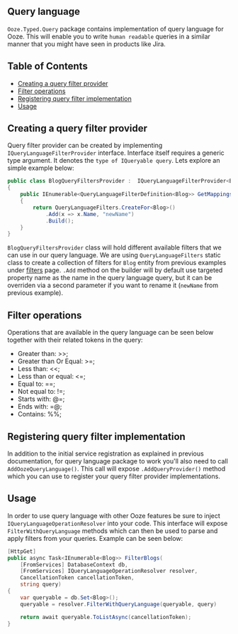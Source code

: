 ## Query language
`Ooze.Typed.Query` package contains implementation of query language for Ooze. This will enable you to write `human readable` queries in a similar manner that you might have seen in products like Jira.


## Table of Contents
- [Creating a query filter provider](#creating-a-query-filter-provider)
- [Filter operations](#filter-operations)
- [Registering query filter implementation](#registering-query-filter-implementation)
- [Usage](#usage)


## Creating a query filter provider
Query filter provider can be created by implementing `IQueryLanguageFilterProvider` interface. Interface itself requires a generic type argument. It denotes the `type of IQueryable query`. Lets explore an simple example below:

```csharp
public class BlogQueryFiltersProvider :  IQueryLanguageFilterProvider<Blog>
{
    public IEnumerable<QueryLanguageFilterDefinition<Blog>> GetMappings()
    {
        return QueryLanguageFilters.CreateFor<Blog>()
            .Add(x => x.Name, "newName")
            .Build();
    }
}
```

`BlogQueryFiltersProvider` class will hold different available filters that we can use in our query language. We are using `QueryLanguageFilters` static class to create a collection of filters for `Blog` entity from previous examples under [filters](filters.md) page. `.Add` method on the builder will by default use targeted property name as the name in the query language query, but it can be overriden via a second parameter if you want to rename it (`newName` from previous example). 

## Filter operations
Operations that are available in the query language can be seen below together with their related tokens in the query:
 - Greater than: >>;
 - Greater than Or Equal: >=;
 - Less than: <<;
 - Less than or equal: <=;
 - Equal to: ==;
 - Not equal to: !=;
 - Starts with: @=;
 - Ends with: =@;
 - Contains: %%;

## Registering query filter implementation
In addition to the initial service registration as explained in previous documentation, for query language package to work you'll also need to call `AddOozeQueryLanguage()`. This call will expose `.AddQueryProvider()` method which you can use to register your query filter provider implementations.

## Usage
In order to use query language with other Ooze features be sure to inject `IQueryLanguageOperationResolver` into your code. This interface will expose `FilterWithQueryLanguage` methods which can then be used to parse and apply filters from your queries. Example can be seen below:

```csharp
[HttpGet]
public async Task<IEnumerable<Blog>> FilterBlogs(
    [FromServices] DatabaseContext db,
    [FromServices] IQueryLanguageOperationResolver resolver,
    CancellationToken cancellationToken,
    string query)
{
    var queryable = db.Set<Blog>();
    queryable = resolver.FilterWithQueryLanguage(queryable, query)

    return await queryable.ToListAsync(cancellationToken);
}
```